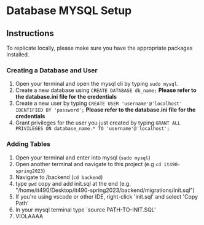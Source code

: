 # Database MYSQL Setup

## Instructions

To replicate locally, please make sure you have the appropriate packages installed.

### Creating a Database and User

1. Open your terminal and open the mysql cli by typing `sudo mysql`.
2. Create a new database using `CREATE DATABASE db_name;` **Please refer to the database.ini file for the credentials**
3. Create a new user by typing `CREATE USER 'username'@'localhost' IDENTIFIED BY 'password';` **Please refer to the database.ini file for the credentials**
4. Grant privileges for the user you just created by typing `GRANT ALL PRIVILEGES ON database_name.* TO 'username'@'localhost';`

### Adding Tables
 
 1. Open your terminal and enter into mysql (`sudo mysql`)
 2. Open another terminal and navigate to this project (e.g `cd it490-spring2023`)
 3. Navigate to /backend (`cd backend`)
 4. type `pwd` copy and add init.sql at the end (e.g. "/home/it490/Desktop/it490-spring2023/backend/migrations/init.sql")
 5. If you're using vscode or other IDE, right-click 'init.sql' and select 'Copy Path'
 6. In your mysql terminal type `source PATH-TO-INIT.SQL'
 7. VIOLAAAA
